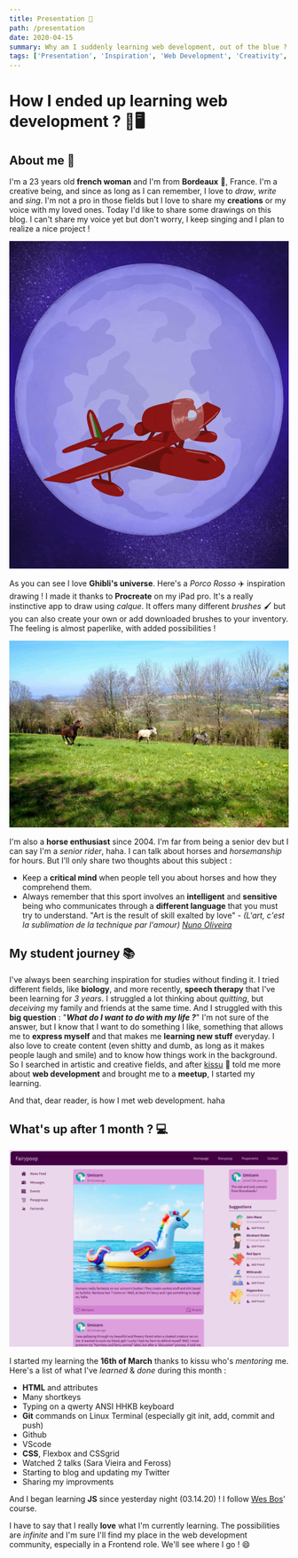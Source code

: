 ```yaml
---
title: Presentation 🎤
path: /presentation
date: 2020-04-15
summary: Why am I suddenly learning web development, out of the blue ?!
tags: ['Presentation', 'Inspiration', 'Web Development', 'Creativity', 'learning']
---
```


# How I ended up learning web development ? 🤔🖥

## About me 🌿

I'm a 23 years old **french woman** and I'm from **Bordeaux** 🍷, France. I'm a creative being, and since as long as I can remember, I love to _draw_, _write_ and _sing_. I'm not a pro in those fields but I love to share my **creations** or my voice with my loved ones. Today I'd like to share some drawings on this blog. I can't share my voice yet but don't worry, I keep singing and I plan to realize a nice project !

![Porco Rosso](./images/04_1_fourth_article_picture.jpg)

As you can see I love **Ghibli's universe**. Here's a _Porco Rosso_ ✈️ inspiration drawing ! I made it thanks to **Procreate** on my iPad pro. It's a really instinctive app to draw using _calque_. It offers many different _brushes_ 🖌 but you can also create your own or add downloaded brushes to your inventory. The feeling is almost paperlike, with added possibilities !

![Jacaranda](./images/04_2_fourth_article_picture.jpg)

I'm also a **horse enthusiast** since 2004. I'm far from being a senior dev but I can say I'm a _senior rider_, haha. I can talk about horses and _horsemanship_ for hours. But I'll only share two thoughts about this subject :
- Keep a **critical mind** when people tell you about horses and how they comprehend them.
- Always remember that this sport involves an **intelligent** and **sensitive** being who communicates through a **different language** that you must try to understand. "Art is the result of skill exalted by love" - *(L'art, c'est la sublimation de la technique par l'amour)* [*Nuno Oliveira*](https://fr.wikipedia.org/wiki/Nuno_Oliveira)

## My student journey 📚

I've always been searching inspiration for studies without finding it. I tried different fields, like **biology**, and more recently, **speech therapy** that I've been learning for _3 years_. I struggled a lot thinking about _quitting_, but _deceiving_ my family and friends at the same time. And I struggled with this **big question** : "***What do I want to do with my life ?***" I'm not sure of the answer, but I know that I want to do something I like, something that allows me to **express myself** and that makes me **learning new stuff** everyday. I also love to create content (even shitty and dumb, as long as it makes people laugh and smile) and to know how things work in the background. So I searched in artistic and creative fields, and after [kissu](https://twitter.com/kissu_io) 🍉 told me more about **web development** and brought me to a **meetup**, I started my learning.

And that, dear reader, is how I met web development. haha

## What's up after 1 month ? 💻

[![Fairybook](./images/04_3_fourth_article_picture.png)](https://fairybook.netlify.app/)

I started my learning the **16th of March** thanks to kissu who's _mentoring_ me. Here's a list of what I've _learned_ & _done_ during this month :
- **HTML** and attributes
- Many shortkeys
- Typing on a qwerty ANSI HHKB keyboard
- **Git** commands on Linux Terminal (especially git init, add, commit and push)
- Github
- VScode
- **CSS**, Flexbox and CSSgrid
- Watched 2 talks (Sara Vieira and Feross)
- Starting to blog and updating my Twitter
- Sharing my improvments

And I began learning **JS** since yesterday night (03.14.20) ! I follow [Wes Bos](https://wesbos.com/)' course.

I have to say that I really **love** what I'm currently learning. The possibilities are _infinite_ and I'm sure I'll find my place in the web development community, especially in a Frontend role. We'll see where I go ! 😄
